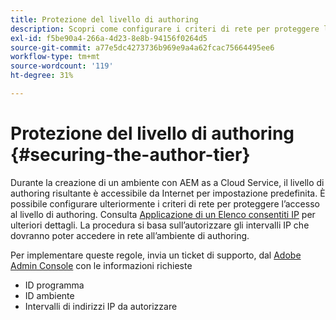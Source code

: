 ```yaml
---
title: Protezione del livello di authoring
description: Scopri come configurare i criteri di rete per proteggere l’accesso al livello di authoring.
exl-id: f5be90a4-266a-4d23-8e8b-94156f0264d5
source-git-commit: a77e5dc4273736b969e9a4a62fcac75664495ee6
workflow-type: tm+mt
source-wordcount: '119'
ht-degree: 31%

---
```


# Protezione del livello di authoring {#securing-the-author-tier}

Durante la creazione di un ambiente con AEM as a Cloud Service, il livello di authoring risultante è accessibile da Internet per impostazione predefinita. È possibile configurare ulteriormente i criteri di rete per proteggere l’accesso al livello di authoring. Consulta [Applicazione di un Elenco consentiti IP](https://experienceleague.adobe.com/docs/experience-manager-cloud-service/content/implementing/using-cloud-manager/ip-allow-lists/apply-allow-list.html) per ulteriori dettagli. La procedura si basa sull’autorizzare gli intervalli IP che dovranno poter accedere in rete all’ambiente di authoring.

Per implementare queste regole, invia un ticket di supporto, dal [Adobe Admin Console](https://adminconsole.adobe.com/) con le informazioni richieste

* ID programma
* ID ambiente
* Intervalli di indirizzi IP da autorizzare

